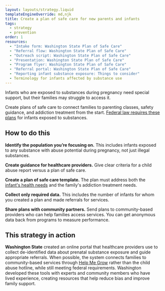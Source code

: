 ```yaml
---
layout: layouts/strategy.liquid
templateEngineOverride: md,njk
title: Create a plan of safe care for new parents and infants
tags:
  - strategy
  - prevention
order: 1
resources:
  - "Intake form: Washington State Plan of Safe Care"
  - "Referral flow: Washington State Plan of Safe Care"
  - "Outreach script: Washington State Plan of Safe Care"
  - "Presentation: Washington State Plan of Safe Care"
  - "Program flyer: Washington State Plan of Safe Care"
  - "Referral portal: Washington State Plan of Safe Care"
  - "Reporting infant substance exposure: Things to consider"
  - Terminology for infants affected by substance use
---
```

Infants who are exposed to substances during pregnancy need special support, but their families may struggle to access it. 

Create plans of safe care to connect families to parenting classes, safety guidance, and addiction treatment from the start. [Federal law requires these plans](https://www.congress.gov/bill/114th-congress/senate-bill/524/text) for infants exposed to substances.

## How to do this

**Identify the population you’re focusing on.** This includes infants exposed to any substance with abuse potential during pregnancy, not just illegal substances.

**Create guidance for healthcare providers.** Give clear criteria for a child abuse report versus a plan of safe care.

**Create a plan of safe care template.** The plan must address both the [infant's health needs](https://www.fbi.gov/how-we-can-help-you/more-fbi-services-and-information/ucr) and the family's addiction treatment needs.

**Collect only required data.** This includes the number of infants for whom you created a plan and made referrals for services. 

**Share plans with community partners.** Send plans to community-based providers who can help families access services. You can get anonymous data back from programs to measure performance.

## This strategy in action

**Washington State** created an online portal that healthcare providers use to collect de-identified data about prenatal substance exposure and guide appropriate referrals. When possible, the system connects families to community-based services through [Help Me Grow](https://helpmegrowwa.org/) rather than the child abuse hotline, while still meeting federal requirements. Washington developed these tools with experts and community members who have lived experience, creating resources that help reduce bias and improve family support.[](https://drive.google.com/file/d/1Y1SY_Toqf9cAo-1EExCsY2FtEkhW7J0e/view?usp=drive_link)
